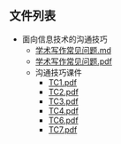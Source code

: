 

## 文件列表

- 面向信息技术的沟通技巧
    - [学术写作常见问题.md](https://github.com/QSCTech/zju-icicles/blob/master/面向信息技术的沟通技巧/学术写作常见问题.md)
    - [学术写作常见问题.pdf](https://github.com/QSCTech/zju-icicles/raw/master/面向信息技术的沟通技巧/学术写作常见问题.pdf)
    - 沟通技巧课件
        - [TC1.pdf](https://github.com/QSCTech/zju-icicles/raw/master/面向信息技术的沟通技巧/沟通技巧课件/TC1.pdf)
        - [TC2.pdf](https://github.com/QSCTech/zju-icicles/raw/master/面向信息技术的沟通技巧/沟通技巧课件/TC2.pdf)
        - [TC3.pdf](https://github.com/QSCTech/zju-icicles/raw/master/面向信息技术的沟通技巧/沟通技巧课件/TC3.pdf)
        - [TC4.pdf](https://github.com/QSCTech/zju-icicles/raw/master/面向信息技术的沟通技巧/沟通技巧课件/TC4.pdf)
        - [TC6.pdf](https://github.com/QSCTech/zju-icicles/raw/master/面向信息技术的沟通技巧/沟通技巧课件/TC6.pdf)
        - [TC7.pdf](https://github.com/QSCTech/zju-icicles/raw/master/面向信息技术的沟通技巧/沟通技巧课件/TC7.pdf)
